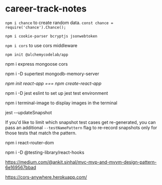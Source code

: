 # career-track-notes

```npm i chance``` to create random data.  ```const chance = require('chance').Chance();```

```npm i cookie-parser bcryptjs jsonwebtoken```

```npm i cors``` to use cors middleware

```npm init @alchemycodelab/app```

npm i express mongoose cors

npm i -D supertest mongodb-memory-server

*npm init react-app === npm create-react-app*

npm i -D jest eslint
to set up jest test environment

npm i terminal-image
to display images in the terminal

jest --updateSnapshot

If you'd like to limit which snapshot test cases get re-generated, you can pass an additional ```--testNamePattern``` flag to re-record snapshots only for those tests that match the pattern.

npm i react-router-dom

npm i -D @testing-library/react-hooks

https://medium.com/@ankit.sinhal/mvc-mvp-and-mvvm-design-pattern-6e169567bbad

https://cors-anywhere.herokuapp.com/